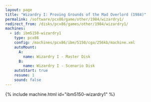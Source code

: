 ```yaml
---
layout: page
title: "Wizardry I: Proving Grounds of the Mad Overlord (1984)"
permalink: /software/pcx86/game/other/1984/wizardry1/
redirect_from: /disks/pcx86/games/other/1984/wizardry1/
machines:
  - id: ibm5150-wizardry1
    type: pcx86
    config: /machines/pcx86/ibm/5150/cga/256kb/machine.xml
    autoMount:
      A:
        name: Wizardry I - Master Disk
      B:
        name: Wizardry I - Scenario Disk
    autoStart: true
    resume: 1
    sound: false
---
```


{% include machine.html id="ibm5150-wizardry1" %}
